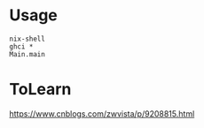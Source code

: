 # Usage
```
nix-shell
ghci *
Main.main
```

# ToLearn
https://www.cnblogs.com/zwvista/p/9208815.html